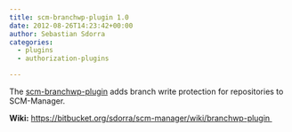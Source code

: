 ```yaml
---
title: scm-branchwp-plugin 1.0
date: 2012-08-26T14:23:42+00:00
author: Sebastian Sdorra
categories:
  - plugins
  - authorization-plugins

---
```

The [scm-branchwp-plugin](https://github.com/scm-manager/scm-branchwp-plugin)  adds branch write protection for repositories to SCM-Manager.

**Wiki:** <a href="https://bitbucket.org/sdorra/scm-manager/wiki/branchwp-plugin" target="_blank" rel="noopener noreferrer">https://bitbucket.org/sdorra/scm-manager/wiki/branchwp-plugin </a>

